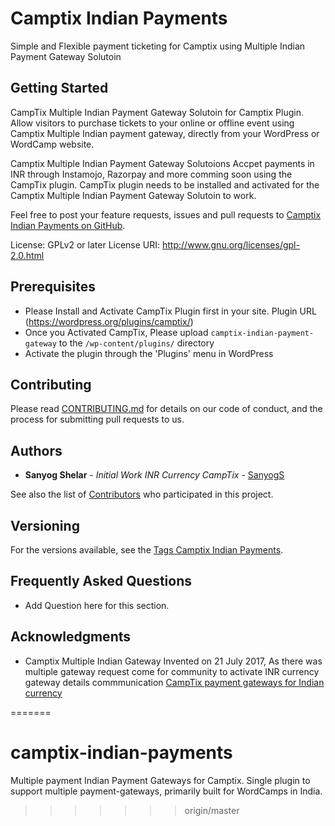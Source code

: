 # Camptix Indian Payments

Simple and Flexible payment ticketing for Camptix using Multiple Indian Payment Gateway Solutoin

## Getting Started

CampTix Multiple Indian Payment Gateway Solutoin for Camptix Plugin. Allow visitors to purchase tickets to your online or offline event using Camptix Multiple Indian payment gateway, directly from your WordPress or WordCamp website.

Camptix Multiple Indian Payment Gateway Solutoions Accpet payments in INR through Instamojo, Razorpay and more comming soon using the CampTix plugin. CampTix plugin needs to be installed and activated for the Camptix Multiple Indian Payment Gateway Solutoin to work.

Feel free to post your feature requests, issues and pull requests to [Camptix Indian Payments on GitHub](https://github.com/wpindiaorg/camptix-indian-payments "Camptix Indian Payments on GitHub").

License:           GPLv2 or later
License URI:       http://www.gnu.org/licenses/gpl-2.0.html

## Prerequisites
* Please Install and Activate CampTix Plugin first in your site. Plugin URL (https://wordpress.org/plugins/camptix/)
* Once you Activated CampTix, Please upload `camptix-indian-payment-gateway` to the `/wp-content/plugins/` directory
* Activate the plugin through the 'Plugins' menu in WordPress

## Contributing
Please read [CONTRIBUTING.md](https://github.com/wpindiaorg/camptix-indian-payments/) for details on our code of conduct, and the process for submitting pull requests to us.

## Authors

* **Sanyog Shelar** - *Initial Work INR Currency CampTix* - [SanyogS](https://github.com/SanyogS)

See also the list of [Contributors](https://github.com/wpindiaorg/camptix-indian-payments/contributors) who participated in this project.


## Versioning

For the versions available, see the [Tags Camptix Indian Payments](https://github.com/wpindiaorg/camptix-indian-payments/tags). 

## Frequently Asked Questions

* Add Question here for this section.

## Acknowledgments

* Camptix Multiple Indian Gateway Invented on 21 July 2017, As there was multiple gateway request come for community to activate INR currency gateway details commmunication 
[CampTix payment gateways for Indian currency](https://make.wordpress.org/community/2017/07/17/camptix-payment-gateways-for-indian-currency/ "CampTix payment gateways for Indian currency")

=======
# camptix-indian-payments
Multiple payment Indian Payment Gateways for Camptix. Single plugin to support multiple payment-gateways, primarily built for WordCamps in India.
>>>>>>> origin/master
